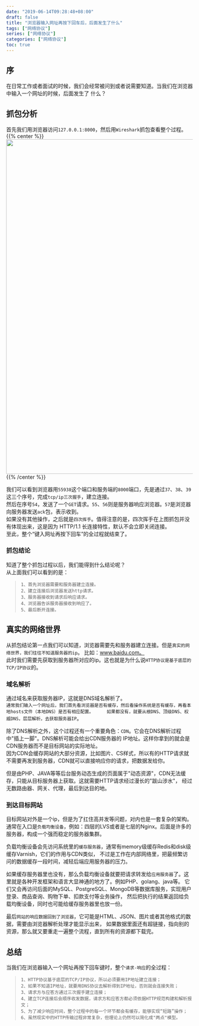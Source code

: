 ```yaml
---
date: "2019-06-14T09:28:48+08:00"
draft: false
title: "浏览器输入网址再按下回车后，后面发生了什么"
tags: ["网络协议"]
series: ["网络协议"]
categories: ["网络协议"]
toc: true
---
```


## 序
在日常工作或者面试的时候，我们会经常被问到或者说需要知道。当我们在浏览器中输入一个网址的时候，后面发生了
什么？

## 抓包分析
首先我们用浏览器访问`127.0.0.1:8000`，然后用`Wireshark`抓包查看整个过程。
{{% center %}}<img name="touchbar-config" src="/images/blog/2019-06/protocol_01.png" width='900px'/>{{% /center %}}

我们可以看到浏览器用`55938`这个端口和服务端的`8000`端口，先是通过`37`、`38`、`39`这三个序号，完成`tcp/ip三次握手`，建立连接。    
然后在序号`54`，发送了一个`GET`请求。`55`、`56`则是服务器响应浏览器。`57`是浏览器向服务器发送`ack`包，表示收到。   
如果没有其他操作，之后就是`四次挥手`。值得注意的是，四次挥手在上图抓包并没有体现出来，这是因为 HTTP/1.1 长连接特性，默认不会立即关闭连接。    
至此，整个“键入网址再按下回车”的全过程就结束了。

### 抓包结论
知道了整个抓包过程以后，我们能得到什么结论呢？    
从上面我们可以看到的是：    

>    `1、首先浏览器需要和服务器建立连接。`    
>    `2、建立连接后浏览器发送http请求。   `  
>    `3、服务器接收到请求后响应请求。  `  
>    `4、浏览器告诉服务器接收到响应了。`    
>    `5、最后断开连接。`  
    
## 真实的网络世界
从抓包结论第一点我们可以知道，浏览器需要先和服务器建立连接。但是`真实的网络世界，我们往往不知道服务器的ip`。
比如：www.baidu.com。     
此时我们需要先获取到服务器所对应的ip。这也就是为什么说`HTTP协议是基于底层的TCP/IP协议`的。

### 域名解析
通过域名来获取服务器IP，这就是DNS域名解析了。    
`通常我们输入一个网址后，我们首先看浏览器是否有缓存，然后看操作系统是否有缓存，再看本地hosts文件（本地DNS）是否有相应配置。    
如果都没有，就要从根DNS、顶级DNS、权威DNS，层层解析，去获取服务器IP`。    
    
除了DNS解析之外，这个过程还有一个重要角色：`CDN`。它会在DNS解析过程中"插上一脚"。DNS解析可能会给出CDN服务器的
IP地址。这样你拿到的就会是CDN服务器而不是目标网站的实际地址。    
因为CDN会缓存网站的大部分资源，比如图片、CS样式，所以有的HTTP请求就不需要再发到服务器，CDN就可以直接响应你的请求，把数据发给你。    

但是由PHP、JAVA等等后台服务动态生成的页面属于"动态资源"，CDN无法缓存，只能从目标服务器上获取。这就需要HTTP请求经过漫长的"跋山涉水"，
经过无数路由器、网关、代理，最后到达目的地。

### 到达目标网站
目标网站对外是一个ip，但是为了扛住高并发等问题，对内也是一套复杂的架构。    
通常在入口是`负载均衡设备`，例如：四层的LVS或者是七层的Nginx。后面是许多的服务器，构成一个强而稳定的服务器集群。

负载均衡设备会先访问系统里的`缓存服务器`，通常有memory级缓存Redis和disk级缓存Varnish，它们的作用与CDN类似，
不过是工作在内部网络里，把最频繁访问的数据缓存一段时间，减轻后端应用服务器的压力。      

如果缓存服务器里也没有，那么负载均衡设备就要把请求转发给`应用服务器`了。这里就是各种开发框架和语言大显神通的地方了。例如PHP、golang、java等。
它们又会再访问后面的MySQL、PostgreSQL、MongoDB等数据库服务，实现用户登录、商品查询、购物下单、扣款支付等业务操作，
然后把执行的结果返回给负载均衡设备，同时也可能给缓存服务器里也放一份。

最后`网站的响应数据回到了浏览器`，它可能是HTML、JSON、图片或者其他格式的数据，需要由浏览器解析处理才能显示出来，
如果数据里面还有超链接，指向别的资源，那么就又要重走一遍整个流程，直到所有的资源都下载完。
                         
## 总结
当我们在浏览器输入一个网址再按下回车键时，整个`请求-响应`的全过程：    

>`1、HTTP协议基于底层的TCP/IP协议，所以必须要用IP地址建立连接； `    
>`2、如果不知道IP地址，就要用DNS协议去解析得到IP地址，否则就会连接失败；`   
>`3、请求方与应答方通过三次握手建立连接； `     
>`4、建立TCP连接后会顺序收发数据，请求方和应答方都必须依据HTTP规范构建和解析报文；`    
>`5、为了减少响应时间，整个过程中的每一个环节都会有缓存，能够实现“短路”操作；`    
>`6、虽然现实中的HTTP传输过程非常复杂，但理论上仍然可以简化成"两点"模型。`     



            








